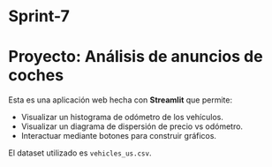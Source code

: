# Sprint-7

# Proyecto: Análisis de anuncios de coches

Esta es una aplicación web hecha con **Streamlit** que permite:
- Visualizar un histograma de odómetro de los vehículos.
- Visualizar un diagrama de dispersión de precio vs odómetro.
- Interactuar mediante botones para construir gráficos.

El dataset utilizado es `vehicles_us.csv`.
